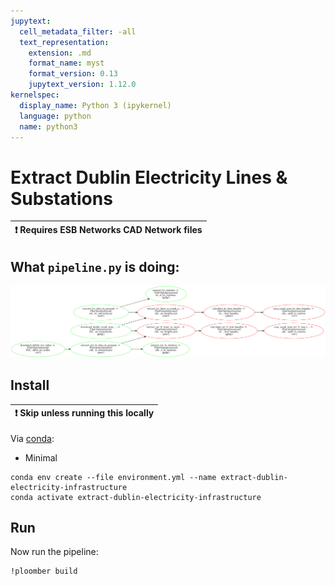 ```yaml
---
jupytext:
  cell_metadata_filter: -all
  text_representation:
    extension: .md
    format_name: myst
    format_version: 0.13
    jupytext_version: 1.12.0
kernelspec:
  display_name: Python 3 (ipykernel)
  language: python
  name: python3
---
```



# Extract Dublin Electricity Lines & Substations

| :exclamation:  Requires ESB Networks CAD Network files |
|--------------------------------------------------------|
    
## What `pipeline.py` is doing:

![pipeline.png](pipeline.png)

## Install

| :exclamation:  Skip unless running this locally |
|-------------------------------------------------|

Via [conda](https://github.com/conda-forge/miniforge):

- Minimal

```{code-cell}
conda env create --file environment.yml --name extract-dublin-electricity-infrastructure
conda activate extract-dublin-electricity-infrastructure
```

## Run

Now run the pipeline:

```{code-cell}
!ploomber build
```
